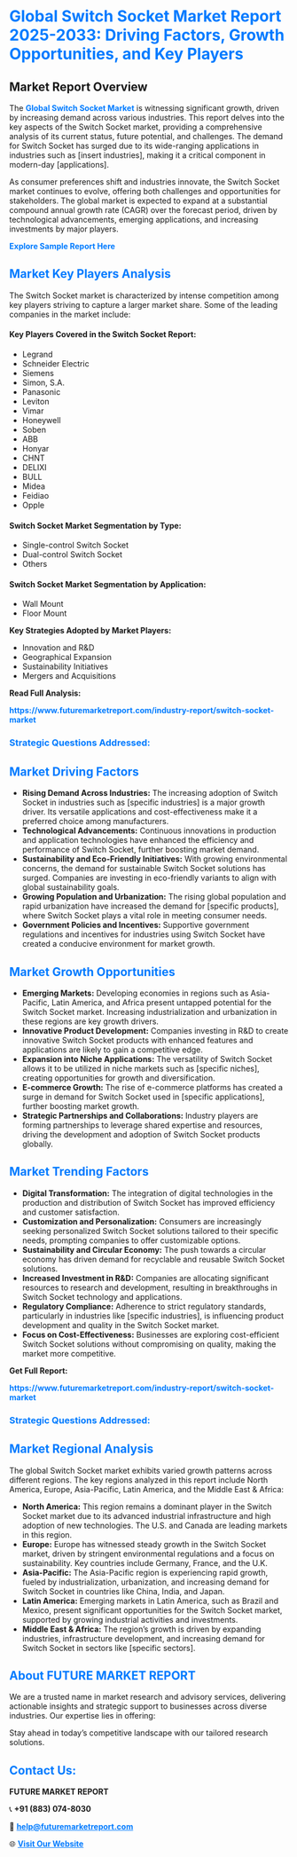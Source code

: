 <h1 style="color: #007BFF;">Global Switch Socket Market Report 2025-2033: Driving Factors, Growth Opportunities, and Key Players</h1>

<section id="overview">
<h2>Market Report Overview</h2>
<p>The <a href="https://www.futuremarketreport.com/industry-report/switch-socket-market" style="color: #007BFF; text-decoration: none;"><strong>Global Switch Socket Market</strong></a> is witnessing significant growth, driven by increasing demand across various industries. This report delves into the key aspects of the Switch Socket market, providing a comprehensive analysis of its current status, future potential, and challenges. The demand for Switch Socket has surged due to its wide-ranging applications in industries such as [insert industries], making it a critical component in modern-day [applications].</p>
<p>As consumer preferences shift and industries innovate, the Switch Socket market continues to evolve, offering both challenges and opportunities for stakeholders. The global market is expected to expand at a substantial compound annual growth rate (CAGR) over the forecast period, driven by technological advancements, emerging applications, and increasing investments by major players.</p>
</section>

<section id="overview">
<p><a href="https://www.futuremarketreport.com/request-sample/reportId=103197" style="color: #007BFF; text-decoration: none;"><strong>Explore Sample Report Here</strong></a></p>
</section>

<section id="key-players">
<h2 style="color: #007BFF;">Market Key Players Analysis</h2>
<p>The Switch Socket market is characterized by intense competition among key players striving to capture a larger market share. Some of the leading companies in the market include:</p>
<h4>Key Players Covered in the Switch Socket Report:</h4>
<ul><li>Legrand</li><li>Schneider Electric</li><li>Siemens</li><li>Simon, S.A.</li><li>Panasonic</li><li>Leviton</li><li>Vimar</li><li>Honeywell</li><li>Soben</li><li>ABB</li><li>Honyar</li><li>CHNT</li><li>DELIXI</li><li>BULL</li><li>Midea</li><li>Feidiao</li><li>Opple</li></ul>
<h4>Switch Socket Market Segmentation by Type:</h4>
<ul><li>Single-control Switch Socket</li><li>Dual-control Switch Socket</li><li>Others</li></ul>

<h4>Switch Socket Market Segmentation by Application:</h4>
<ul><li>Wall Mount</li><li>Floor Mount</li></ul>
<p><strong>Key Strategies Adopted by Market Players:</strong></p>
<ul>
<li>Innovation and R&D</li>
<li>Geographical Expansion</li>
<li>Sustainability Initiatives</li>
<li>Mergers and Acquisitions</li>
</ul>
</section>

<section>
<p><strong>Read Full Analysis: </strong></p><a href="https://www.futuremarketreport.com/industry-report/switch-socket-market" style="color: #007BFF; text-decoration: none;"><strong>https://www.futuremarketreport.com/industry-report/switch-socket-market</strong></a>
<h3 style="color: #007BFF;">Strategic Questions Addressed:</h3>
</section>

<section id="driving-factors">
<h2 style="color: #007BFF;">Market Driving Factors</h2>
<ul>
<li><strong>Rising Demand Across Industries:</strong> The increasing adoption of Switch Socket in industries such as [specific industries] is a major growth driver. Its versatile applications and cost-effectiveness make it a preferred choice among manufacturers.</li>
<li><strong>Technological Advancements:</strong> Continuous innovations in production and application technologies have enhanced the efficiency and performance of Switch Socket, further boosting market demand.</li>
<li><strong>Sustainability and Eco-Friendly Initiatives:</strong> With growing environmental concerns, the demand for sustainable Switch Socket solutions has surged. Companies are investing in eco-friendly variants to align with global sustainability goals.</li>
<li><strong>Growing Population and Urbanization:</strong> The rising global population and rapid urbanization have increased the demand for [specific products], where Switch Socket plays a vital role in meeting consumer needs.</li>
<li><strong>Government Policies and Incentives:</strong> Supportive government regulations and incentives for industries using Switch Socket have created a conducive environment for market growth.</li>
</ul>
</section>

<section id="growth-opportunities">
<h2 style="color: #007BFF;">Market Growth Opportunities</h2>
<ul>
<li><strong>Emerging Markets:</strong> Developing economies in regions such as Asia-Pacific, Latin America, and Africa present untapped potential for the Switch Socket market. Increasing industrialization and urbanization in these regions are key growth drivers.</li>
<li><strong>Innovative Product Development:</strong> Companies investing in R&D to create innovative Switch Socket products with enhanced features and applications are likely to gain a competitive edge.</li>
<li><strong>Expansion into Niche Applications:</strong> The versatility of Switch Socket allows it to be utilized in niche markets such as [specific niches], creating opportunities for growth and diversification.</li>
<li><strong>E-commerce Growth:</strong> The rise of e-commerce platforms has created a surge in demand for Switch Socket used in [specific applications], further boosting market growth.</li>
<li><strong>Strategic Partnerships and Collaborations:</strong> Industry players are forming partnerships to leverage shared expertise and resources, driving the development and adoption of Switch Socket products globally.</li>
</ul>
</section>

<section id="trending-factors">
<h2 style="color: #007BFF;">Market Trending Factors</h2>
<ul>
<li><strong>Digital Transformation:</strong> The integration of digital technologies in the production and distribution of Switch Socket has improved efficiency and customer satisfaction.</li>
<li><strong>Customization and Personalization:</strong> Consumers are increasingly seeking personalized Switch Socket solutions tailored to their specific needs, prompting companies to offer customizable options.</li>
<li><strong>Sustainability and Circular Economy:</strong> The push towards a circular economy has driven demand for recyclable and reusable Switch Socket solutions.</li>
<li><strong>Increased Investment in R&D:</strong> Companies are allocating significant resources to research and development, resulting in breakthroughs in Switch Socket technology and applications.</li>
<li><strong>Regulatory Compliance:</strong> Adherence to strict regulatory standards, particularly in industries like [specific industries], is influencing product development and quality in the Switch Socket market.</li>
<li><strong>Focus on Cost-Effectiveness:</strong> Businesses are exploring cost-efficient Switch Socket solutions without compromising on quality, making the market more competitive.</li>
</ul>
</section>

<section>
<p><strong>Get Full Report: </strong></p><a href="https://www.futuremarketreport.com/industry-report/switch-socket-market" style="color: #007BFF; text-decoration: none;"><strong>https://www.futuremarketreport.com/industry-report/switch-socket-market</strong></a>
<h3 style="color: #007BFF;">Strategic Questions Addressed:</h3>
</section>


<section id="regional-analysis">
<h2 style="color: #007BFF;">Market Regional Analysis</h2>
<p>The global Switch Socket market exhibits varied growth patterns across different regions. The key regions analyzed in this report include North America, Europe, Asia-Pacific, Latin America, and the Middle East & Africa:</p>
<ul>
<li><strong>North America:</strong> This region remains a dominant player in the Switch Socket market due to its advanced industrial infrastructure and high adoption of new technologies. The U.S. and Canada are leading markets in this region.</li>
<li><strong>Europe:</strong> Europe has witnessed steady growth in the Switch Socket market, driven by stringent environmental regulations and a focus on sustainability. Key countries include Germany, France, and the U.K.</li>
<li><strong>Asia-Pacific:</strong> The Asia-Pacific region is experiencing rapid growth, fueled by industrialization, urbanization, and increasing demand for Switch Socket in countries like China, India, and Japan.</li>
<li><strong>Latin America:</strong> Emerging markets in Latin America, such as Brazil and Mexico, present significant opportunities for the Switch Socket market, supported by growing industrial activities and investments.</li>
<li><strong>Middle East & Africa:</strong> The region’s growth is driven by expanding industries, infrastructure development, and increasing demand for Switch Socket in sectors like [specific sectors].</li>
</ul>
</section>

<footer>
<h2 style="color: #007BFF;">About FUTURE MARKET REPORT</h2>
<p>We are a trusted name in market research and advisory services, delivering actionable insights and strategic support to businesses across diverse industries. Our expertise lies in offering:</p>

<p>Stay ahead in today’s competitive landscape with our tailored research solutions.</p>

<h2 style="color: #007BFF;">Contact Us:</h2>
<p><strong>FUTURE MARKET REPORT</strong></p>
<p>📞 <strong>+91 (883) 074-8030</strong></p>
<p>📧 <strong><a href="mailto:help@futuremarketreport.com" style="color: #007BFF;">help@futuremarketreport.com</a></strong></p>
<p>🌐 <strong><a href="https://www.futuremarketreport.com/" style="color: #007BFF;">Visit Our Website</a></strong></p>
</footer>